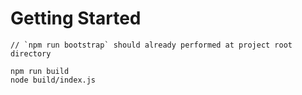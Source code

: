 # Getting Started

```
// `npm run bootstrap` should already performed at project root directory

npm run build
node build/index.js
```